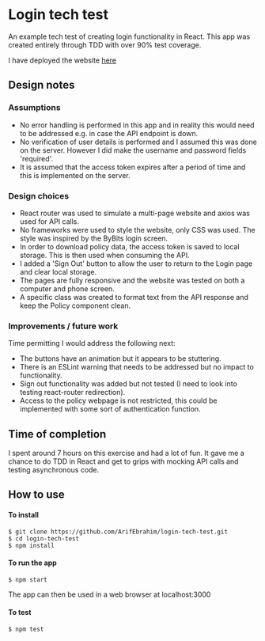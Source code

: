 # Login tech test

An example tech test of creating login functionality in React. This app was created entirely through TDD with over 90% test coverage.

I have deployed the website [here](https://login-tech-test.netlify.app/)

## Design notes

### Assumptions

- No error handling is performed in this app and in reality this would need to be addressed e.g. in case the API endpoint is down. 
- No verification of user details is performed and I assumed this was done on the server. However I did make the username and password fields 'required'.
- It is assumed that the access token expires after a period of time and this is implemented on the server.

### Design choices

- React router was used to simulate a multi-page website and axios was used for API calls.
- No frameworks were used to style the website, only CSS was used. The style was inspired by the ByBits login screen.
- In order to download policy data, the access token is saved to local storage. This is then used when consuming the API. 
- I added a 'Sign Out' button to allow the user to return to the Login page and clear local storage.
- The pages are fully responsive and the website was tested on both a computer and phone screen.
- A specific class was created to format text from the API response and keep the Policy component clean.

### Improvements / future work

Time permitting I would address the following next:
- The buttons have an animation but it appears to be stuttering. 
- There is an ESLint warning that needs to be addressed but no impact to functionality.
- Sign out functionality was added but not tested (I need to look into testing react-router redirection).
- Access to the policy webpage is not restricted, this could be implemented with some sort of authentication function. 

## Time of completion 

I spent around 7 hours on this exercise and had a lot of fun. It gave me a chance to do TDD in React and get to grips with mocking API calls and testing asynchronous code.

## How to use

#### To install

```
$ git clone https://github.com/ArifEbrahim/login-tech-test.git
$ cd login-tech-test
$ npm install
```

#### To run the app

```
$ npm start
```

The app can then be used in a web browser at localhost:3000

#### To test

```
$ npm test
```
